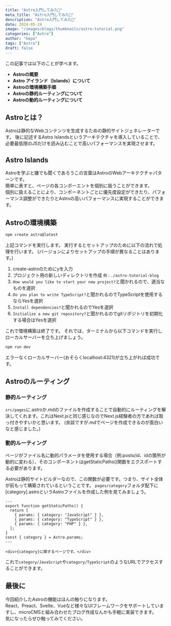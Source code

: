 ```yaml
---
title: "Astro入門してみた🐣"
meta_title: "Astro入門してみた🐣"
description: "Astro入門してみた🐣"
date: 2024-05-24
image: "/images/blogs/thumbnails/astro-tutorial.png"
categories: ["Astro"]
author: "kepo"
tags: ["Astro"]
draft: false
---
```


この記事では以下のことが学べます。

- **Astroの概要**
- **Astro アイランド（Islands）について**
- **Astroの環境構築手順**
- **Astroの静的ルーティングについて**
- **Astroの動的ルーティングについて**

## Astroとは？

Astroは静的なWebコンテンツを生成するための静的サイトジェネレーターです。
後に記述するAstro Islandsというアーキテクチャを導入していることで、必要最低限のJSだけを読み込むことで高いパフォーマンスを実現させます。

## Astro Islands

Astroを学ぶと嫌でも聞くであろうこの言葉はAstroのWebアーキテクチャパターンです。<br>
簡単に表すと、ページの各コンポーエントを個別に扱うことができます。<br>
個別に扱えることにより、コンポーネントごとに優先度設定ができたり、パフォーマンス調整ができたりとAstroの高いパフォーマンスに実現することができます。

## Astroの環境構築

```cmd
npm create astro@latest
```

上記コマンドを実行します。
実行するとセットアップのために以下の流れで処理を行います。
(バージョンによりセットアップの手順が異なることはあります。)

1. create-astroのためにyを入力
2. プロジェクト用の新しいディレクトリを作成 `例：./astro-tutorial-blog`
3. `How would you like to start your new project?`と聞かれるので、適当なものを選択
4. `Do you plan to write TypeScript?`と聞かれるのでTypeScriptを使用するならYesを選択
5. `Install dependencies?`と聞かれるのでYesを選択
6. `Initialize a new git repository?`と聞かれるのでgitリポジトリを初期化する場合はYesを選択

これで環境構築は終了です。
それでは、ターミナルから以下コマンドを実行しローカルサーバーを立ち上げましょう。

```cmd
npm run dev
```

エラーなくローカルサーバー(おそらくlocalhost:4321)が立ち上がれば成功です。

## Astroのルーティング

### 静的ルーティング

`src/pages`に.astroか.mdのファイルを作成することで自動的にルーティングを解決してくれます。これはNext.jsと同じ感じなのでNext.js経験者の方であれば取っ付きやすいかと思います。
(余談ですが.mdでページを作成できるのが面白いなと感じました。)

### 動的ルーティング

ページがファイル名に動的パラメータを使用する場合（例:posts/$id、$idの箇所が動的に変わる）、そのコンポーネントはgetStaticPaths()関数をエクスポートする必要があります。

Astroは静的サイトビルダーなので、この関数が必要です。つまり、サイト全体が前もって構築されているということです。
`pages/category`フォルダ配下に[category].astroというAstroファイルを作成した例を見てみましょう。

```astro
---
export function getStaticPaths() {
  return [
    { params: { category: "JavaScript" } },
    { params: { category: "TypeScript" } },
    { params: { category: "PHP" } },
  ];
}
const { category } = Astro.params;
---

<div>{category}に関するページです。</div>
```

これで`category/JavaScript`や`category/TypeScript`のようなURLでアクセスすることができます。

## 最後に

今回紹介したAstroの機能はほんの触りになります。<br>
React、Preact、Svelte、Vueなど様々なUIフレームワークをサポートしていますし、microCMSと組み合わせたブログ作成なんかも手軽に実装できます。<br>
気になったらぜひ触ってみてください。
